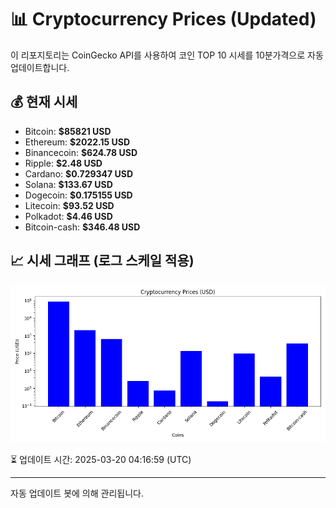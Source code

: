 
# 📊 Cryptocurrency Prices (Updated)

이 리포지토리는 CoinGecko API를 사용하여 코인 TOP 10 시세를 10분가격으로 자동 업데이트합니다.

## 💰 현재 시세
- Bitcoin: **$85821 USD**
- Ethereum: **$2022.15 USD**
- Binancecoin: **$624.78 USD**
- Ripple: **$2.48 USD**
- Cardano: **$0.729347 USD**
- Solana: **$133.67 USD**
- Dogecoin: **$0.175155 USD**
- Litecoin: **$93.52 USD**
- Polkadot: **$4.46 USD**
- Bitcoin-cash: **$346.48 USD**

## 📈 시세 그래프 (로그 스케일 적용)
![Crypto Prices](crypto_prices.png)

⏳ 업데이트 시간: 2025-03-20 04:16:59 (UTC)

---
자동 업데이트 봇에 의해 관리됩니다.

